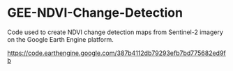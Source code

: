 # GEE-NDVI-Change-Detection
Code used to create NDVI change detection maps from Sentinel-2 imagery on the Google Earth Engine platform. 

https://code.earthengine.google.com/387b4112db79293efb7bd775682ed9fb
